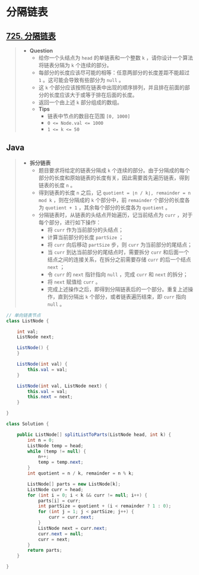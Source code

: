 # 分隔链表

## [725. 分隔链表](https://leetcode.cn/problems/split-linked-list-in-parts/)

> - **Question**
>   - 给你一个头结点为 `head` 的单链表和一个整数 `k` ，请你设计一个算法将链表分隔为 `k` 个连续的部分。
>   - 每部分的长度应该尽可能的相等：任意两部分的长度差距不能超过 `1` 。这可能会导致有些部分为 `null` 。
>   - 这 `k` 个部分应该按照在链表中出现的顺序排列，并且排在前面的部分的长度应该大于或等于排在后面的长度。
>   - 返回一个由上述 `k` 部分组成的数组。
>   - **Tips**
>     - 链表中节点的数目在范围 `[0, 1000]`
>     - `0 <= Node.val <= 1000`
>     - `1 <= k <= 50`

## Java

> - **拆分链表**
>   - 题目要求将给定的链表分隔成 `k` 个连续的部分。由于分隔成的每个部分的长度和原始链表的长度有关，因此需要首先遍历链表，得到链表的长度 `n` 。
>   - 得到链表的长度 `n` 之后，记 `quotient = ⌊n / k⌋, remainder = n mod k` ，则在分隔成的 `k` 个部分中，前 `remainder` 个部分的长度各为 `quotient + 1` ，其余每个部分的长度各为 `quotient` 。
>   - 分隔链表时，从链表的头结点开始遍历，记当前结点为 `curr` ，对于每个部分，进行如下操作：
>     - 将 `curr` 作为当前部分的头结点；
>     - 计算当前部分的长度 `partSize` ；
>     - 将 `curr` 向后移动 `partSize` 步，则 `curr` 为当前部分的尾结点；
>     - 当 `curr` 到达当前部分的尾结点时，需要拆分 `curr` 和后面一个结点之间的连接关系，在拆分之前需要存储 `curr` 的后一个结点 `next` ；
>     - 令 `curr` 的 `next` 指针指向 `null` ，完成 `curr` 和 `next` 的拆分；
>     - 将 `next` 赋值给 `curr` 。
>     - 完成上述操作之后，即得到分隔链表后的一个部分。重复上述操作，直到分隔出 `k` 个部分，或者链表遍历结束，即 `curr` 指向 `null` 。

```java
// 单向链表节点
class ListNode {

    int val;
    ListNode next;

    ListNode() {
    }

    ListNode(int val) {
        this.val = val;
    }

    ListNode(int val, ListNode next) {
        this.val = val;
        this.next = next;
    }

}

class Solution {

    public ListNode[] splitListToParts(ListNode head, int k) {
        int n = 0;
        ListNode temp = head;
        while (temp != null) {
            n++;
            temp = temp.next;
        }
        int quotient = n / k, remainder = n % k;

        ListNode[] parts = new ListNode[k];
        ListNode curr = head;
        for (int i = 0; i < k && curr != null; i++) {
            parts[i] = curr;
            int partSize = quotient + (i < remainder ? 1 : 0);
            for (int j = 1; j < partSize; j++) {
                curr = curr.next;
            }
            ListNode next = curr.next;
            curr.next = null;
            curr = next;
        }
        return parts;
    }

}
```
